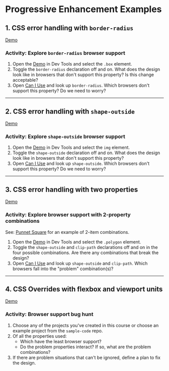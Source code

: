 # Progressive Enhancement Examples
## 1. CSS error handling with `border-radius`
[Demo](border-radius)

### Activity: Explore `border-radius` browser support
1. Open the [Demo](border-radius) in Dev Tools and select the `.box` element.
2. Toggle the `border-radius` declaration off and on. What does the design look like in browsers that don't support this property? Is this change acceptable?
3. Open [Can I Use](https://caniuse.com) and look up `border-radius`. Which browsers don't support this property? Do we need to worry?

---

## 2. CSS error handling with `shape-outside`
[Demo](shape-outside)

### Activity: Explore `shape-outside` browser support
1. Open the [Demo](shape-outside) in Dev Tools and select the `img` element.
2. Toggle the `shape-outside` declaration off and on. What does the design look like in browsers that don't support this property?
3. Open [Can I Use](https://caniuse.com) and look up `shape-outside`. Which browsers don't support this property? Do we need to worry?

---

## 3. CSS error handling with two properties
[Demo](clip-path)

### Activity: Explore browser support with 2-property combinations
See: [Punnet Square](https://en.wikipedia.org/wiki/Punnett_square) for an example of 2-item combinations.

1. Open the [Demo](clip-path) in Dev Tools and select the `.polygon` element.
2. Toggle the `shape-outside` and `clip-path` declarations off and on in the four possible combinations. Are there any combinations that break the design?
3. Open [Can I Use](https://caniuse.com) and look up `shape-outside` and `clip-path`. Which browsers fall into the "problem" combination(s)?

---

## 4. CSS Overrides with flexbox and viewport units
[Demo](flex-viewport)

### Activity: Browser support bug hunt
1. Choose any of the projects you've created in this course or choose an example project from the `sample-code` repo.
2. Of all the properties used:
    - Which have the least browser support?
    - Do the problem properties interact? If so, what are the problem combinations?
3. If there are problem situations that can't be ignored, define a plan to fix the design.
